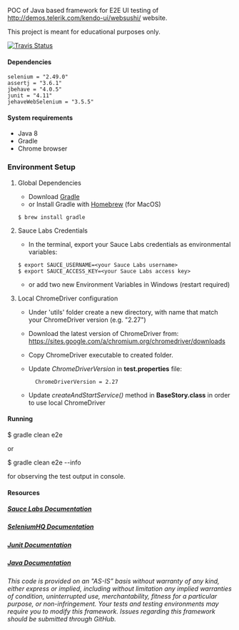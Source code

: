 POC of Java based framework for E2E UI testing of http://demos.telerik.com/kendo-ui/websushi/ website.

This project is meant for educational purposes only. 

[![Travis Status](https://travis-ci.org/testoftiramisu/AutomationTraining.svg?branch=master)](https://travis-ci.org/testoftiramisu/AutomationTraining)

#### Dependencies

    selenium = "2.49.0"
    assertj = "3.6.1"
    jbehave = "4.0.5"
    junit = "4.11"
    jehaveWebSelenium = "3.5.5"

#### System requirements

* Java 8
* Gradle
* Chrome browser

### Environment Setup

1. Global Dependencies
    * Download [Gradle](https://gradle.org/gradle-download/)
    * or Install Gradle with [Homebrew](http://brew.sh/) (for MacOS)
    ```
    $ brew install gradle
    ```
2. Sauce Labs Credentials
    * In the terminal, export your Sauce Labs credentials as environmental variables:
    ```
    $ export SAUCE_USERNAME=<your Sauce Labs username>
    $ export SAUCE_ACCESS_KEY=<your Sauce Labs access key>
    ```
    
    * or add two new Environment Variables in Windows (restart required)

3. Local ChromeDriver configuration

    * Under 'utils' folder create a new directory, with name that match your ChromeDriver version (e.g. "2.27")

    * Download the latest version of ChromeDriver from: https://sites.google.com/a/chromium.org/chromedriver/downloads

    * Copy ChromeDriver executable to created folder.

    * Update *ChromeDriverVersion* in **test.properties** file:

            ChromeDriverVersion = 2.27
        
    * Update *createAndStartService()* method in **BaseStory.class** in order to use local ChromeDriver

#### Running

$ gradle clean e2e

or

$ gradle clean e2e --info

for observing the test output in console.

#### Resources
##### [Sauce Labs Documentation](https://wiki.saucelabs.com/)

##### [SeleniumHQ Documentation](http://www.seleniumhq.org/docs/)

##### [Junit Documentation](http://junit.org/javadoc/latest/index.html)

##### [Java Documentation](https://docs.oracle.com/javase/7/docs/api/)

*This code is provided on an "AS-IS” basis without warranty of any kind, either express or implied, including without limitation any implied warranties of condition, uninterrupted use, merchantability, fitness for a particular purpose, or non-infringement. Your tests and testing environments may require you to modify this framework. Issues regarding this framework should be submitted through GitHub.*
